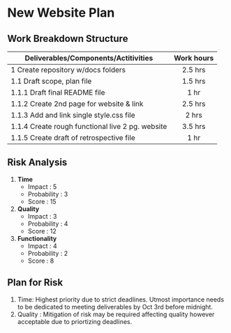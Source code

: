 # New Website Plan

## Work Breakdown Structure

| Deliverables/Components/Actitivities | Work hours |
| ------------- |:-------------:|
| 1 Create repository w/docs folders    | 2.5 hrs    |
| 1.1 Draft scope, plan file     | 1.5 hrs     |
| 1.1.1 Draft final README file | 1 hr |
|1.1.2 Create 2nd page for website & link | 2.5 hrs |
| 1.1.3 Add and link single style.css file | 2 hrs|
| 1.1.4 Create rough functional live 2 pg. website  | 3.5 hrs |
| 1.1.5 Create draft of retrospective file | 1 hr |

## Risk Analysis

1. **Time**
    * Impact : 5
    * Probability : 3
    * Score : 15
2. **Quality**
    * Impact : 3
    * Probability : 4
    * Score : 12
3. **Functionality**
    * Impact : 4
    * Probability : 2
    * Score : 8

## Plan for Risk
1. Time: Highest priority due to strict deadlines. Utmost importance needs to be dedicated to meeting deliverables by Oct 3rd before midnight.
2. Quality : Mitigation of risk may be required affecting quality however acceptable due to priortizing deadlines.